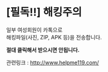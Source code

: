# [필독!!] 해킹주의
일부 여성회원이 카톡으로  
해킹파일(사진, ZIP, APK 등)을 전송합니다.  
  
**절대 클릭해서 받으시면 안됩니다.**  
  
관련링크 : <http://www.helpme119.com/>  
